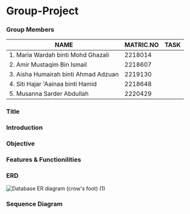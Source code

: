 # Group-Project
### Group Members
|     NAME      |   MATRIC.NO   |     TASK      | 
| ------------- | ------------- | ------------- |
|1. Maria Wardah binti Mohd Ghazali | 2218014 |               |
|2. Amir Mustaqim Bin Ismail  | 2218607 |               |
|3. Aisha Humairah binti Ahmad Adzuan  | 2219130  |        |
|4. Siti Hajar 'Aainaa binti Hamid | 2218648  |        |
|5. Musanna Sarder Abdullah          | 2220429  |               |
        

### Title


### Introduction


### Objective


### Features & Functionilities


### ERD

![Database ER diagram (crow's foot) (1)](https://github.com/user-attachments/assets/928302b0-bd25-4f23-a905-005f7d495bbb)



### Sequence Diagram

